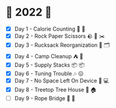 # :christmas_tree: 2022 :christmas_tree:

- [x] Day 1 - Calorie Counting :hamburger: :1234:
- [x] Day 2 - Rock Paper Scissors :rock: :page_with_curl: :scissors:
- [x] Day 3 - Rucksack Reorganization :school_satchel: :card_index_dividers:
- [x] Day 4 - Camp Cleanup :tent: :broom:
- [x] Day 5 - Supply Stacks :package: :package:
- [x] Day 6 - Tuning Trouble :notes: :confounded:
- [x] Day 7 - No Space Left On Device :no_mobile_phones: :computer:
- [x] Day 8 - Treetop Tree House :evergreen_tree: :house:
- [ ] Day 9 - Rope Bridge :yarn: :bridge_at_night:
